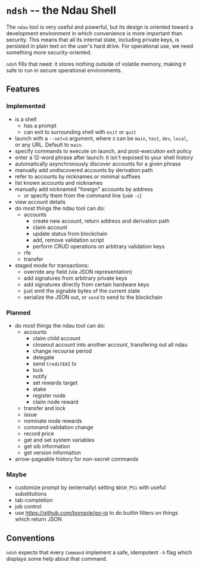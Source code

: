 # `ndsh` -- the Ndau Shell

The `ndau` tool is very useful and powerful, but its design is oriented toward
a development environment in which convenience is more important than security.
This means that all its internal state, including private keys, is persisted
in plain text on the user's hard drive. For operational use, we need something
more security-oriented.

`ndsh` fills that need: it stores nothing outside of volatile memory, making it
safe to run in secure operational environments.

## Features

### Implemented

- is a shell
    - has a prompt
    - can exit to surrounding shell with `exit` or `quit`
- launch with a `--net=X` argument, where `X` can be `main`, `test`, `dev`, `local`, or any URL. Default to `main`.
- specify commands to execute on launch, and post-execution exit policy
- enter a 12-word phrase after launch: it isn't exposed to your shell history
- automatically asynchronously discover accounts for a given phrase
- manually add undiscovered accounts by derivation path
- refer to accounts by nicknames or minimal suffixes
- list known accounts and nicknames
- manually add nicknamed "foreign" accounts by address
    - or specify them from the command line (use `-c`)
- view account details
- do most things the ndau tool can do:
    - accounts
        - create new account, return address and derivation path
        - claim account
        - update status from blockchain
        - add, remove validation script
        - perform CRUD operations on arbitrary validation keys
    - rfe
    - transfer
- staged mode for transactions:
    - override any field (via JSON representation)
    - add signatures from arbitrary private keys
    - add signatures directly from certain hardware keys
    - just emit the signable bytes of the current state
    - serialize the JSON out, or `send` to send to the blockchain

### Planned

- do most things the ndau tool can do:
    - accounts
        - claim child account
        - closeout account into another account, transfering out all ndau
        - change recourse period
        - delegate
        - send `CreditEAI` tx
        - lock
        - notify
        - set rewards target
        - stake
        - register node
        - claim node reward
    - transfer and lock
    - issue
    - nominate node rewards
    - command validation change
    - record price
    - get and set system variables
    - get sib information
    - get version information
- arrow-pageable history for non-secret commands

### Maybe
- customize prompt by (externally) setting `NDSH_PS1` with useful substitutions
- tab-completion
- job control
- use https://github.com/bongole/go-jq to do builtin filters on things which return JSON

## Conventions

`ndsh` expects that every `Command` implement a safe, idempotent `-h` flag which
displays some help about that command.
